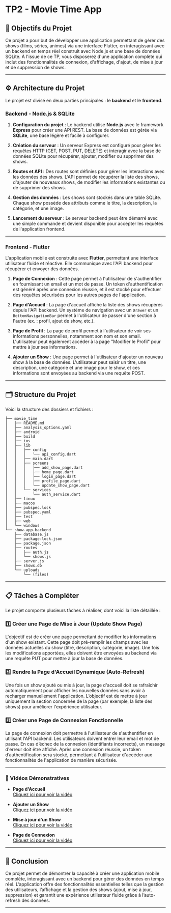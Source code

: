 # TP2 - Movie Time App

## 🚀 Objectifs du Projet

Ce projet a pour but de développer une application permettant de gérer des shows (films, séries, animes) via une interface Flutter, en interagissant avec un backend en temps réel construit avec Node.js et une base de données SQLite. À l'issue de ce TP, vous disposerez d'une application complète qui inclut des fonctionnalités de connexion, d'affichage, d'ajout, de mise à jour et de suppression de shows.

---

## ⚙️ Architecture du Projet

Le projet est divisé en deux parties principales : le **backend** et le **frontend**.

### Backend - Node.js & SQLite

1. **Configuration du projet** : 
   Le backend utilise **Node.js** avec le framework **Express** pour créer une API REST. La base de données est gérée via **SQLite**, une base légère et facile à configurer.

2. **Création du serveur** :
   Un serveur Express est configuré pour gérer les requêtes HTTP (GET, POST, PUT, DELETE) et interagir avec la base de données SQLite pour récupérer, ajouter, modifier ou supprimer des shows.

3. **Routes et API** :
   Des routes sont définies pour gérer les interactions avec les données des shows. L’API permet de récupérer la liste des shows, d'ajouter de nouveaux shows, de modifier les informations existantes ou de supprimer des shows.

4. **Gestion des données** :
   Les shows sont stockés dans une table SQLite. Chaque show possède des attributs comme le titre, la description, la catégorie, et une image.

5. **Lancement du serveur** :
   Le serveur backend peut être démarré avec une simple commande et devient disponible pour accepter les requêtes de l'application frontend.

---

### Frontend - Flutter

L'application mobile est construite avec **Flutter**, permettant une interface utilisateur fluide et réactive. Elle communique avec l'API backend pour récupérer et envoyer des données.

1. **Page de Connexion** :
   Cette page permet à l'utilisateur de s'authentifier en fournissant un email et un mot de passe. Un token d'authentification est généré après une connexion réussie, et il est stocké pour effectuer des requêtes sécurisées pour les autres pages de l'application.

2. **Page d'Accueil** :
   La page d'accueil affiche la liste des shows récupérés depuis l'API backend. Un système de navigation avec un `Drawer` et un `BottomNavigationBar` permet à l'utilisateur de passer d'une section à l'autre (ex. : profil, ajout de show, etc.).

3. **Page de Profil** :
   La page de profil permet à l'utilisateur de voir ses informations personnelles, notamment son nom et son email. L'utilisateur peut également accéder à la page "Modifier le Profil" pour mettre à jour ses informations.

4. **Ajouter un Show** :
   Une page permet à l'utilisateur d'ajouter un nouveau show à la base de données. L'utilisateur peut saisir un titre, une description, une catégorie et une image pour le show, et ces informations sont envoyées au backend via une requête POST.

---
## 🗂 Structure du Projet

Voici la structure des dossiers et fichiers :


```
├── movie_time
│   ├── README.md
│   ├── analysis_options.yaml
│   ├── android
│   ├── build
│   ├── ios
│   ├── lib
│   │   ├── config
│   │   │   └── api_config.dart
│   │   ├── main.dart
│   │   ├── screens
│   │   │   ├── add_show_page.dart
│   │   │   ├── home_page.dart
│   │   │   ├── login_page.dart
│   │   │   ├── profile_page.dart
│   │   │   └── update_show_page.dart
│   │   └── services
│   │       └── auth_service.dart
│   ├── linux
│   ├── macos
│   ├── pubspec.lock
│   ├── pubspec.yaml
│   ├── test
│   ├── web
│   └── windows
└── show-app-backend
    ├── database.js
    ├── package-lock.json
    ├── package.json
    ├── routes
    │   ├── auth.js
    │   └── shows.js
    ├── server.js
    ├── shows.db
    └── uploads
        └── (files)

```

---


## 📋 Tâches à Compléter

Le projet comporte plusieurs tâches à réaliser, dont voici la liste détaillée :

### 1️⃣ **Créer une Page de Mise à Jour (Update Show Page)**

L'objectif est de créer une page permettant de modifier les informations d'un show existant. Cette page doit pré-remplir les champs avec les données actuelles du show (titre, description, catégorie, image). Une fois les modifications apportées, elles doivent être envoyées au backend via une requête PUT pour mettre à jour la base de données.

### 2️⃣ **Rendre la Page d'Accueil Dynamique (Auto-Refresh)**

Une fois un show ajouté ou mis à jour, la page d'accueil doit se rafraîchir automatiquement pour afficher les nouvelles données sans avoir à recharger manuellement l'application. L’objectif est de mettre à jour uniquement la section concernée de la page (par exemple, la liste des shows) pour améliorer l'expérience utilisateur.

### 3️⃣ **Créer une Page de Connexion Fonctionnelle**

La page de connexion doit permettre à l'utilisateur de s'authentifier en utilisant l'API backend. Les utilisateurs doivent entrer leur email et mot de passe. En cas d’échec de la connexion (identifiants incorrects), un message d'erreur doit être affiché. Après une connexion réussie, un token d’authentification sera stocké, permettant à l'utilisateur d'accéder aux fonctionnalités de l'application de manière sécurisée.

---

### 🎥 Vidéos Démonstratives

- **Page d'Accueil**  
  [Cliquez ici pour voir la vidéo](https://github.com/chmichaaa/tp-2-project-movie-time/blob/master/Videos/HomePage.mov)

- **Ajouter un Show**  
  [Cliquez ici pour voir la vidéo](https://drive.google.com/file/d/1cRZj27FeuIdgHyqImeUlFRm7LvxzRZoK/view?usp=drive_link)

- **Mise à jour d'un Show**  
  [Cliquez ici pour voir la vidéo](https://github.com/chmichaaa/tp-2-project-movie-time/blob/master/Videos/Editing-Show.mov)

- **Page de Connexion**  
  [Cliquez ici pour voir la vidéo](https://github.com/chmichaaa/tp-2-project-movie-time/blob/master/Videos/Logging-In.mov)


---

## 📌 Conclusion

Ce projet permet de démontrer la capacité à créer une application mobile complète, interagissant avec un backend pour gérer des données en temps réel. L’application offre des fonctionnalités essentielles telles que la gestion des utilisateurs, l’affichage et la gestion des shows (ajout, mise à jour, suppression) et garantit une expérience utilisateur fluide grâce à l’auto-refresh des données.

---

